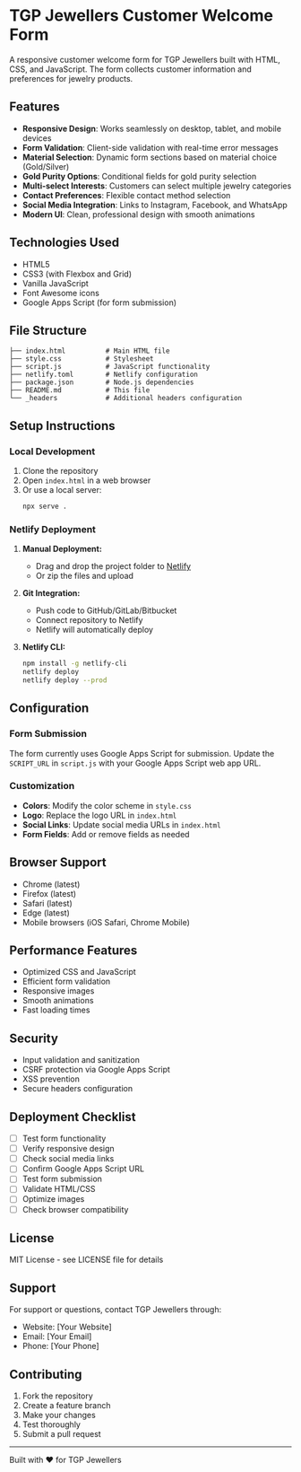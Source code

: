 # TGP Jewellers Customer Welcome Form

A responsive customer welcome form for TGP Jewellers built with HTML, CSS, and JavaScript. The form collects customer information and preferences for jewelry products.

## Features

- **Responsive Design**: Works seamlessly on desktop, tablet, and mobile devices
- **Form Validation**: Client-side validation with real-time error messages
- **Material Selection**: Dynamic form sections based on material choice (Gold/Silver)
- **Gold Purity Options**: Conditional fields for gold purity selection
- **Multi-select Interests**: Customers can select multiple jewelry categories
- **Contact Preferences**: Flexible contact method selection
- **Social Media Integration**: Links to Instagram, Facebook, and WhatsApp
- **Modern UI**: Clean, professional design with smooth animations

## Technologies Used

- HTML5
- CSS3 (with Flexbox and Grid)
- Vanilla JavaScript
- Font Awesome icons
- Google Apps Script (for form submission)

## File Structure

```
├── index.html          # Main HTML file
├── style.css           # Stylesheet
├── script.js           # JavaScript functionality
├── netlify.toml        # Netlify configuration
├── package.json        # Node.js dependencies
├── README.md           # This file
└── _headers            # Additional headers configuration
```

## Setup Instructions

### Local Development

1. Clone the repository
2. Open `index.html` in a web browser
3. Or use a local server:
   ```bash
   npx serve .
   ```

### Netlify Deployment

1. **Manual Deployment:**
   - Drag and drop the project folder to [Netlify](https://netlify.com)
   - Or zip the files and upload

2. **Git Integration:**
   - Push code to GitHub/GitLab/Bitbucket
   - Connect repository to Netlify
   - Netlify will automatically deploy

3. **Netlify CLI:**
   ```bash
   npm install -g netlify-cli
   netlify deploy
   netlify deploy --prod
   ```

## Configuration

### Form Submission
The form currently uses Google Apps Script for submission. Update the `SCRIPT_URL` in `script.js` with your Google Apps Script web app URL.

### Customization
- **Colors**: Modify the color scheme in `style.css`
- **Logo**: Replace the logo URL in `index.html`
- **Social Links**: Update social media URLs in `index.html`
- **Form Fields**: Add or remove fields as needed

## Browser Support

- Chrome (latest)
- Firefox (latest)
- Safari (latest)
- Edge (latest)
- Mobile browsers (iOS Safari, Chrome Mobile)

## Performance Features

- Optimized CSS and JavaScript
- Efficient form validation
- Responsive images
- Smooth animations
- Fast loading times

## Security

- Input validation and sanitization
- CSRF protection via Google Apps Script
- XSS prevention
- Secure headers configuration

## Deployment Checklist

- [ ] Test form functionality
- [ ] Verify responsive design
- [ ] Check social media links
- [ ] Confirm Google Apps Script URL
- [ ] Test form submission
- [ ] Validate HTML/CSS
- [ ] Optimize images
- [ ] Check browser compatibility

## License

MIT License - see LICENSE file for details

## Support

For support or questions, contact TGP Jewellers through:
- Website: [Your Website]
- Email: [Your Email]
- Phone: [Your Phone]

## Contributing

1. Fork the repository
2. Create a feature branch
3. Make your changes
4. Test thoroughly
5. Submit a pull request

---

Built with ❤️ for TGP Jewellers